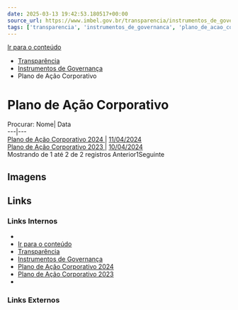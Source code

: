 ```yaml
---
date: 2025-03-13 19:42:53.180517+00:00
source_url: https://www.imbel.gov.br/transparencia/instrumentos_de_governanca/plano_de_acao_corporativo
tags: ['transparencia', 'instrumentos_de_governanca', 'plano_de_acao_corporativo']
---
```


[](https://www.imbel.gov.br/transparencia/instrumentos_de_governanca/plano_de_acao_corporativo)
[Ir para o conteúdo](https://www.imbel.gov.br/transparencia/instrumentos_de_governanca/plano_de_acao_corporativo#conteudo)
  * [ Transparência](https://www.imbel.gov.br/transparencia)
  * [ Instrumentos de Governança](https://www.imbel.gov.br/transparencia/instrumentos_de_governanca)
  * Plano de Ação Corporativo


# Plano de Ação Corporativo
Procurar:
Nome| Data  
---|---  
[ Plano de Ação Corporativo 2024 ](https://www.imbel.gov.br/storage/transparencia/1713184691.pdf) | [11/04/2024](https://www.imbel.gov.br/storage/transparencia/1713184691.pdf)  
[ Plano de Ação Corporativo 2023 ](https://www.imbel.gov.br/storage/transparencia/1713184503.pdf) | [10/04/2024](https://www.imbel.gov.br/storage/transparencia/1713184503.pdf)  
Mostrando de 1 até 2 de 2 registros
Anterior1Seguinte
[ ](https://www.imbel.gov.br/transparencia/instrumentos_de_governanca/plano_de_acao_corporativo#home)


## Imagens



## Links

### Links Internos

- [](https://www.imbel.gov.br/transparencia/instrumentos_de_governanca/plano_de_acao_corporativo)
- [Ir para o conteúdo](https://www.imbel.gov.br/transparencia/instrumentos_de_governanca/plano_de_acao_corporativo#conteudo)
- [Transparência](https://www.imbel.gov.br/transparencia)
- [Instrumentos de Governança](https://www.imbel.gov.br/transparencia/instrumentos_de_governanca)
- [Plano de Ação Corporativo 2024](https://www.imbel.gov.br/storage/transparencia/1713184691.pdf)
- [Plano de Ação Corporativo 2023](https://www.imbel.gov.br/storage/transparencia/1713184503.pdf)
- [](https://www.imbel.gov.br/transparencia/instrumentos_de_governanca/plano_de_acao_corporativo#home)

### Links Externos


